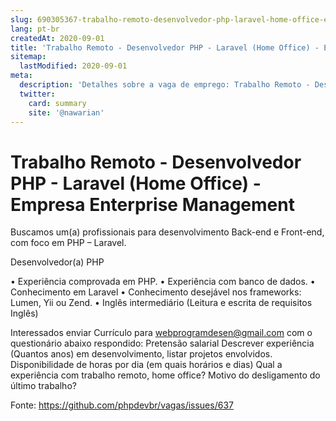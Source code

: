 ```yaml
---
slug: 690305367-trabalho-remoto-desenvolvedor-php-laravel-home-office-empresa-enterprise-management
lang: pt-br
createdAt: 2020-09-01
title: 'Trabalho Remoto - Desenvolvedor PHP - Laravel (Home Office) - Empresa Enterprise Management - Vaga de Emprego'
sitemap:
  lastModified: 2020-09-01
meta:
  description: 'Detalhes sobre a vaga de emprego: Trabalho Remoto - Desenvolvedor PHP - Laravel (Home Office) - Empresa Enterprise Management'
  twitter:
    card: summary
    site: '@nawarian'
---
```


# Trabalho Remoto - Desenvolvedor PHP - Laravel (Home Office) - Empresa Enterprise Management

Buscamos um(a) profissionais para desenvolvimento Back-end e Front-end, com foco em 
PHP – Laravel. 

Desenvolvedor(a) PHP 

•	Experiência comprovada em PHP. 
•	Experiência com banco de dados. 
•	Conhecimento em Laravel
•	Conhecimento desejável nos frameworks: Lumen, Yii ou Zend. 
•	Inglês intermediário (Leitura e escrita de requisitos Inglês)

 
Interessados enviar Currículo para webprogramdesen@gmail.com com o questionário abaixo respondido: 
Pretensão salarial
Descrever experiência (Quantos anos) em desenvolvimento, listar projetos envolvidos.
Disponibilidade de horas por dia (em quais horários e dias)
Qual a experiência com trabalho remoto, home office?
Motivo do desligamento do último trabalho?



Fonte: https://github.com/phpdevbr/vagas/issues/637